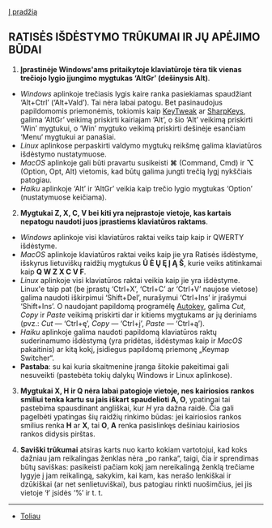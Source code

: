 [Į pradžią](../README.md)

RATISĖS IŠDĖSTYMO TRŪKUMAI IR JŲ APĖJIMO BŪDAI
----------------------------------------------

1. __Įprastinėje Windows'ams pritaikytoje klaviatūroje tėra tik vienas trečiojo lygio įjungimo mygtukas ‘AltGr’ (dešinysis Alt)__.
 + _Windows_ aplinkoje trečiasis lygis kaire ranka pasiekiamas spaudžiant ‘Alt+Ctrl’ (‘Alt+Vald’). Tai nėra labai patogu. Bet pasinaudojus papildomomis priemonėmis, tokiomis kaip [KeyTweak](https://keytweak.en.softonic.com/download) ar [SharpKeys](https://github.com/randyrants/sharpkeys), galima ‘AltGr’ veikimą priskirti kairiajam ‘Alt’, o šio ‘Alt’ veikimą priskirti ‘Win’ mygtukui, o ‘Win’ mygtuko veikimą priskirti dešinėje esančiam ‘Menu‘ mygtukui ar panašiai.
 + _Linux_ aplinkose perpaskirti valdymo mygtukų reikšmę galima klaviatūros išdėstymo nustatymuose.
 + _MacOS_ aplinkoje gali būti pravartu susikeisti __⌘__ (Command, Cmd) ir __⌥__ (Option, Opt, Alt) vietomis, kad būtų galima jungti trečią lygį nykščiais patogiau.
 + _Haiku_ aplinkoje ‘Alt’ ir ‘AltGr’ veikia kaip trečio lygio mygtukas ‘Option’ (nustatymuose keičiama).

2. __Mygtukai Z, X, C, V bei kiti yra neįprastoje vietoje, kas kartais nepatogu naudoti juos įprastiems klaviatūros raktams__.
 + _Windows_ aplinkoje visi klaviatūros raktai veiks taip kaip ir QWERTY išdėstyme.
 + _MacOS_ aplinkoje klaviatūros raktai veiks kaip jie yra Ratisės išdėstyme, išskyrus lietuviškų raidžių mygtukus __Ū Ė Ų Ę Į Ą Š__, kurie veiks atitinkamai kaip __Q W Z X C V F__.
 + _Linux_ aplinkoje visi klaviatūros raktai veikia kaip jie yra išdėstyme. Linux'e taip pat (be įprastų ‘Ctrl+X’, ‘Ctrl+C’ ar ‘Ctrl+V’ naujose vietose) galima naudoti iškirpimui ‘Shift+Del’, nurašymui ‘Ctrl+Ins’ ir įrašymui ‘Shift+Ins’. O naudojant papildomą programėlę [Autokey](https://github.com/autokey/autokey/wiki/About), galima _Cut_, _Copy_ ir _Paste_ veikimą priskirti dar ir kitiems mygtukams ar jų deriniams (pvz.: _Cut_ — ‘Ctrl+ę’, _Copy_ — ‘Ctrl+į’, _Paste_ — ‘Ctrl+ą’).
 + _Haiku_ aplinkoje galima naudoti papildomą klaviatūros raktų suderinamumo išdėstymą (yra pridėtas, išdėstymas kaip ir _MacOS_ pakaitinis) ar kitą kokį, įsidiegus papildomą priemonę „Keymap Switcher“.
 + __Pastaba__: su kai kuria skaitmenine įranga šitokie pakeitimai gali nesuveikti (pastebėta tokių dalykų Windows ir Linux aplinkose).

3. __Mygtukai X, H ir Q nėra labai patogioje vietoje, nes kairiosios rankos smiliui tenka kartu su jais iškart spaudelioti A, O__, ypatingai tai pastebima spausdinant angliškai, kur _H_ yra dažna raidė. Čia gali pagelbėti ypatingas šių raidžių rinkimo būdas: jei kairiosios rankos smilius renka __H__ ar __X__, tai __O__, __A__ renka pasislinkęs dešiniau kairiosios rankos didysis pirštas.

4. __Saviški trūkumai__ atsiras karts nuo karto kokiam vartotojui, kad koks dažniau jam reikalingas ženklas nėra „po ranka“, taigi, čia ir sprendimas būtų saviškas: pasikeisti pačiam kokį jam nereikalingą ženklą trečiame lygyje į jam reikalingą, sakykim, kai kam, kas nerašo lenkiškai ir dzūkiškai (ar net senlietuviškai), bus patogiau rinkti nuošimčius, jei jis vietoje ‘ł’ įsidės ‘%’ ir t. t.

----------------------------------------------

+ [Toliau](spaud_daznis.md)
